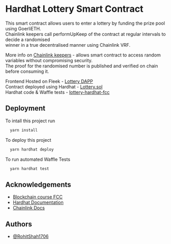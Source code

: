 
# Hardhat Lottery Smart Contract

This smart contract allows users to enter a lottery by funding the prize pool using GoerliETH.  
Chainlink keepers call performUpKeep of the contract at regular intervals to decide a randomised  
winner in a true decentralised manner using Chainlink VRF.

More info on [Chainlink keepers](https://docs.chain.link/vrf/v2/introduction/) - allows smart contract to access random variables without compromising security.  
The proof for the randomised number is published and verified on chain before consuming it.

Frontend Hosted on Fleek - [Lottery DAPP](https://nextjs-lottery-fcc.on.fleek.co/)  
Contract deployed using Hardhat - [Lottery.sol](https://goerli.etherscan.io/address/0xAad95056EB2e0dC968aB1065c9846c005416E83c)  
Hardhat code & Waffle tests - [lottery-hardhat-fcc](https://github.com/RohitShah1706/lottery-hardhat-fcc) 




## Deployment

To intall this project run

```bash
  yarn install
```


To deploy this project 

```bash
  yarn hardhat deploy
```


To run automated Waffle Tests  

```bash
  yarn hardhat test 
```




## Acknowledgements

 - [Blockchain course FCC](https://www.youtube.com/watch?v=gyMwXuJrbJQ)
 - [Hardhat Documentation](https://hardhat.org/)  
 - [Chainlink Docs](https://docs.chain.link/)


## Authors

- [@RohitShah1706](https://github.com/RohitShah1706)


